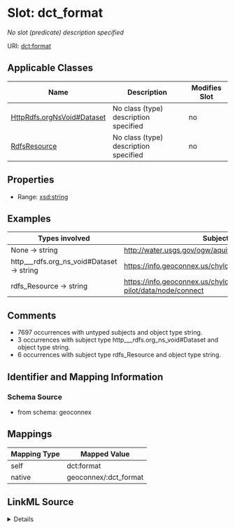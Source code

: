 

# Slot: dct_format


_No slot (predicate) description specified_





URI: [dct:format](http://purl.org/dc/terms/format)



<!-- no inheritance hierarchy -->





## Applicable Classes

| Name | Description | Modifies Slot |
| --- | --- | --- |
| [HttpRdfs.orgNsVoid#Dataset](../classes/HttpRdfs.orgNsVoid#Dataset.md) | No class (type) description specified |  no  |
| [RdfsResource](../classes/RdfsResource.md) | No class (type) description specified |  no  |







## Properties

* Range: [xsd:string](xsd:string)






## Examples

| Types involved | Subject | Predicate | Object |
| --- | --- | --- | --- |
| None → string | http://water.usgs.gov/ogw/aquiferbasics/nycarbon.html | dct:format | text/html |
| http___rdfs.org_ns_void#Dataset → string | https://info.geoconnex.us/chyld-pilot/data/node/all | dct:format | application/ld+json |
| rdfs_Resource → string | https://info.geoconnex.us/chyld-pilot/data/node/connect | dct:format | application/ld+json |


## Comments

* 7697 occurrences with untyped subjects and object type string.
* 3 occurrences with subject type http___rdfs.org_ns_void#Dataset and object type string.
* 6 occurrences with subject type rdfs_Resource and object type string.

## Identifier and Mapping Information







### Schema Source


* from schema: geoconnex




## Mappings

| Mapping Type | Mapped Value |
| ---  | ---  |
| self | dct:format |
| native | geoconnex/:dct_format |




## LinkML Source

<details>
```yaml
name: dct_format
description: No slot (predicate) description specified
comments:
- 7697 occurrences with untyped subjects and object type string.
- 3 occurrences with subject type http___rdfs.org_ns_void#Dataset and object type
  string.
- 6 occurrences with subject type rdfs_Resource and object type string.
examples:
- description: None → string
  object:
    example_object: text/html
    example_predicate: dct:format
    example_subject: http://water.usgs.gov/ogw/aquiferbasics/nycarbon.html
- description: http___rdfs.org_ns_void#Dataset → string
  object:
    example_object: application/ld+json
    example_predicate: dct:format
    example_subject: https://info.geoconnex.us/chyld-pilot/data/node/all
- description: rdfs_Resource → string
  object:
    example_object: application/ld+json
    example_predicate: dct:format
    example_subject: https://info.geoconnex.us/chyld-pilot/data/node/connect
from_schema: geoconnex
rank: 1000
slot_uri: dct:format
alias: dct_format
domain_of:
- http___rdfs.org_ns_void#Dataset
- rdfs_Resource
range: string

```
</details>